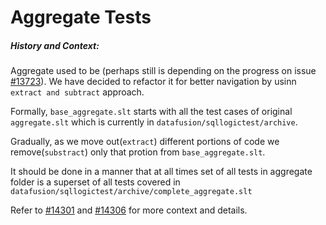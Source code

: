 # Aggregate Tests

##### History and Context:

Aggregate used to be (perhaps still is depending on the progress on issue [#13723](https://github.com/apache/datafusion/issues/13723)).
We have decided to refactor it for better navigation by usinn `extract and subtract` approach. 

Formally, `base_aggregate.slt` starts with all the test cases of original `aggregate.slt` which is currently in `datafusion/sqllogictest/archive`.

Gradually, as we move out(`extract`) different portions of code we remove(`substract`) only that protion from `base_aggregate.slt`.

It should be done in a manner that at all times set of all tests in aggregate folder is a superset of all tests covered in `datafusion/sqllogictest/archive/complete_aggregate.slt`

Refer to [#14301](https://github.com/apache/datafusion/pull/14301) and [#14306](https://github.com/apache/datafusion/pull/14306) for more context and details.
